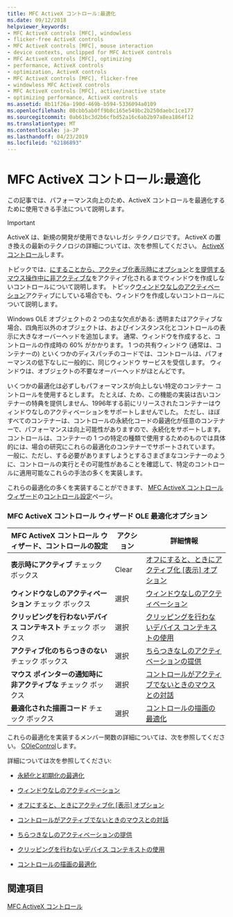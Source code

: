 ```yaml
---
title: MFC ActiveX コントロール:最適化
ms.date: 09/12/2018
helpviewer_keywords:
- MFC ActiveX controls [MFC], windowless
- flicker-free ActiveX controls
- MFC ActiveX controls [MFC], mouse interaction
- device contexts, unclipped for MFC ActiveX controls
- MFC ActiveX controls [MFC], optimizing
- performance, ActiveX controls
- optimization, ActiveX controls
- MFC ActiveX controls [MFC], flicker-free
- windowless MFC ActiveX controls
- MFC ActiveX controls [MFC], active/inactive state
- optimizing performance, ActiveX controls
ms.assetid: 8b11f26a-190d-469b-b594-5336094a0109
ms.openlocfilehash: 08cbb5ab0ff9b8c165e549bc2b250daebc1ce177
ms.sourcegitcommit: 0ab61bc3d2b6cfbd52a16c6ab2b97a8ea1864f12
ms.translationtype: MT
ms.contentlocale: ja-JP
ms.lasthandoff: 04/23/2019
ms.locfileid: "62186893"
---
```

# <a name="mfc-activex-controls-optimization"></a>MFC ActiveX コントロール:最適化

この記事では、パフォーマンス向上のため、ActiveX コントロールを最適化するために使用できる手法について説明します。

>[!IMPORTANT]
> ActiveX は、新規の開発が使用できないレガシ テクノロジです。 ActiveX の置き換えの最新のテクノロジの詳細については、次を参照してください。 [ActiveX コントロール](activex-controls.md)します。

トピックでは、[にすることから、アクティブ化表示時にオプション](../mfc/turning-off-the-activate-when-visible-option.md)と[を提供するマウス操作中に非アクティブな](../mfc/providing-mouse-interaction-while-inactive.md)をアクティブ化されるまでウィンドウを作成しないコントロールについて説明します。 トピック[ウィンドウなしのアクティベーション](../mfc/providing-windowless-activation.md)アクティブにしている場合でも、ウィンドウを作成しないコントロールについて説明します。

Windows OLE オブジェクトの 2 つの主な欠点がある: 透明またはアクティブな場合、四角形以外のオブジェクトは、およびインスタンス化とコントロールの表示に大きなオーバーヘッドを追加します。 通常、ウィンドウを作成すると、コントロールの作成時の 60% がかかります。 1 つの共有ウィンドウ (通常は、コンテナーの) といくつかのディスパッチのコードでは、コントロールは、パフォーマンスの低下なしに一般的に、同じウィンドウ サービスを受信します。 ウィンドウは、オブジェクトの不要なオーバーヘッドがほとんどです。

いくつかの最適化は必ずしもパフォーマンスが向上しない特定のコンテナー コントロールを使用するとします。 たとえば、ため、この機能の実装は古いコンテナーの特典を提供しません、1996年する前にリリースされたコンテナーはウィンドウなしのアクティベーションをサポートしませんでした。 ただし、ほぼすべてのコンテナーは、コントロールの永続化コードの最適化が任意のコンテナーで、パフォーマンスは向上可能性がありますので、永続化をサポートします。 コントロールは、コンテナーの 1 つの特定の種類で使用するためのものでは具体的には、場合の研究にこれらの最適化のコンテナーでサポートされています。 一般に、ただし、する必要がありますしようとするさまざまなコンテナーのように、コントロールの実行とその可能性があることを確認して、特定のコントロールに適用可能なこれらの手法の多くを実装します。

これらの最適化の多くを実装することができます、 [MFC ActiveX コントロール ウィザード](../mfc/reference/mfc-activex-control-wizard.md)の[コントロール設定](../mfc/reference/control-settings-mfc-activex-control-wizard.md)ページ。

### <a name="mfc-activex-control-wizard-ole-optimization-options"></a>MFC ActiveX コントロール ウィザード OLE 最適化オプション

|MFC ActiveX コントロール ウィザード、コントロールの設定|アクション|詳細情報|
|-------------------------------------------------------|------------|----------------------|
|**表示時にアクティブ** チェック ボックス|Clear|[オフにすると、ときにアクティブ化 [表示] オプション](../mfc/turning-off-the-activate-when-visible-option.md)|
|**ウィンドウなしのアクティベーション** チェック ボックス|選択|[ウィンドウなしのアクティベーション](../mfc/providing-windowless-activation.md)|
|**クリッピングを行わないデバイス コンテキスト** チェック ボックス|選択|[クリッピングを行わないデバイス コンテキストの使用](../mfc/using-an-unclipped-device-context.md)|
|**アクティブ化のちらつきのない** チェック ボックス|選択|[ちらつきなしのアクティベーションの提供](../mfc/providing-flicker-free-activation.md)|
|**マウス ポインターの通知時に非アクティブな** チェック ボックス|選択|[コントロールがアクティブでないときのマウスとの対話](../mfc/providing-mouse-interaction-while-inactive.md)|
|**最適化された描画コード** チェック ボックス|選択|[コントロールの描画の最適化](../mfc/optimizing-control-drawing.md)|

これらの最適化を実装するメンバー関数の詳細については、次を参照してください。 [COleControl](../mfc/reference/colecontrol-class.md)します。

詳細については次を参照してください:

- [永続化と初期化の最適化](../mfc/optimizing-persistence-and-initialization.md)

- [ウィンドウなしのアクティベーション](../mfc/providing-windowless-activation.md)

- [オフにすると、ときにアクティブ化 [表示] オプション](../mfc/turning-off-the-activate-when-visible-option.md)

- [コントロールがアクティブでないときのマウスとの対話](../mfc/providing-mouse-interaction-while-inactive.md)

- [ちらつきなしのアクティベーションの提供](../mfc/providing-flicker-free-activation.md)

- [クリッピングを行わないデバイス コンテキストの使用](../mfc/using-an-unclipped-device-context.md)

- [コントロールの描画の最適化](../mfc/optimizing-control-drawing.md)

## <a name="see-also"></a>関連項目

[MFC ActiveX コントロール](../mfc/mfc-activex-controls.md)
